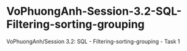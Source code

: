 # VoPhuongAnh-Session-3.2-SQL-Filtering-sorting-grouping
VoPhuongAnh/Session 3.2: SQL - Filtering-sorting-grouping - Task 1

